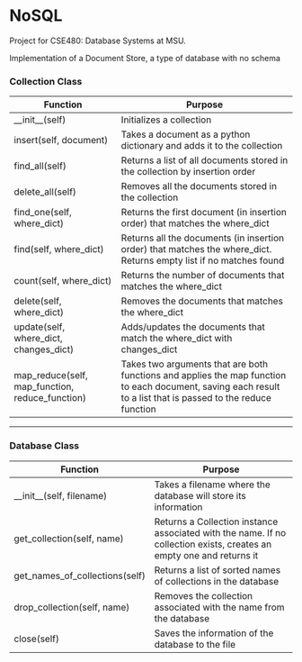# NoSQL
Project for CSE480: Database Systems at MSU.

Implementation of a Document Store, a type of database with no schema

### Collection Class
| Function | Purpose |
| --- | --- |
| \_\_init\_\_(self) | Initializes a collection |
| insert(self, document) | Takes a document as a python dictionary and adds it to the collection |
| find_all(self) | Returns a list of all documents stored in the collection by insertion order |
| delete_all(self) | Removes all the documents stored in the collection |
| find_one(self, where_dict) | Returns the first document (in insertion order) that matches the where_dict |
| find(self, where_dict) | Returns all the documents (in insertion order) that matches the where_dict. Returns empty list if no matches found |
| count(self, where_dict) | Returns the number of documents that matches the where_dict |
| delete(self, where_dict) | Removes the documents that matches the where_dict |
| update(self, where_dict, changes_dict) | Adds/updates the documents that match the where_dict with changes_dict |
| map_reduce(self, map_function, reduce_function) | Takes two arguments that are both functions and applies the map function to each document, saving each result to a list that is passed to the reduce function |

---------------------------------------------------

### Database Class
| Function | Purpose |
| --- | --- |
| \_\_init\_\_(self, filename) | Takes a filename where the database will store its information |
| get_collection(self, name) | Returns a Collection instance associated with the name. If no collection exists, creates an empty one and returns it |
| get_names_of_collections(self) | Returns a list of sorted names of collections in the database |
| drop_collection(self, name) | Removes the collection associated with the name from the database |
| close(self) | Saves the information of the database to the file |

